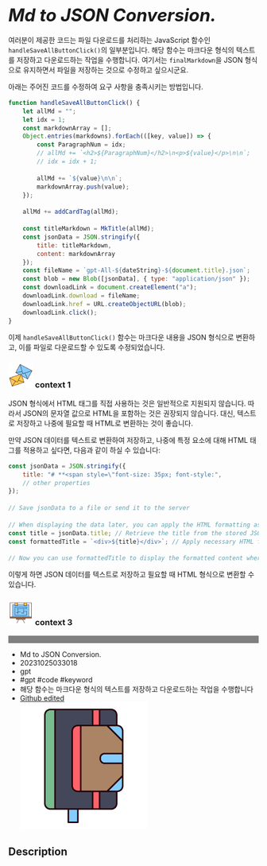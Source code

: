 # **<span style="font-size: 35px; font-style: italic;">Md to JSON Conversion.</span>**


여러분이 제공한 코드는 파일 다운로드를 처리하는 JavaScript 함수인 `handleSaveAllButtonClick()`의 일부분입니다. 해당 함수는 마크다운 형식의 텍스트를 저장하고 다운로드하는 작업을 수행합니다. 여기서는 `finalMarkdown`을 JSON 형식으로 유지하면서 파일을 저장하는 것으로 수정하고 싶으시군요.

아래는 주어진 코드를 수정하여 요구 사항을 충족시키는 방법입니다.

```javascript
function handleSaveAllButtonClick() {
    let allMd = "";
    let idx = 1;
    const markdownArray = [];
    Object.entries(markdowns).forEach(([key, value]) => {
        const ParagraphNum = idx;
        // allMd += `<h2>${ParagraphNum}</h2>\n<p>${value}</p>\n\n`;
        // idx = idx + 1;

        allMd += `${value}\n\n`;
        markdownArray.push(value);
    });

    allMd += addCardTag(allMd);

    const titleMarkdown = MkTitle(allMd);
    const jsonData = JSON.stringify({
        title: titleMarkdown,
        content: markdownArray
    });
    const fileName = `gpt-All-${dateString}-${document.title}.json`;
    const blob = new Blob([jsonData], { type: "application/json" });
    const downloadLink = document.createElement("a");
    downloadLink.download = fileName;
    downloadLink.href = URL.createObjectURL(blob);
    downloadLink.click();
}
```

이제 `handleSaveAllButtonClick()` 함수는 마크다운 내용을 JSON 형식으로 변환하고, 이를 파일로 다운로드할 수 있도록 수정되었습니다.


###  <img src="https://raw.githubusercontent.com/d10000usd/WebDocuments/main/public/icon/space/workspace-vector-free-icon-set-39.png" width="50" height="50" /> context 1  



JSON 형식에서 HTML 태그를 직접 사용하는 것은 일반적으로 지원되지 않습니다. 따라서 JSON의 문자열 값으로 HTML을 포함하는 것은 권장되지 않습니다. 대신, 텍스트로 저장하고 나중에 필요할 때 HTML로 변환하는 것이 좋습니다.

만약 JSON 데이터를 텍스트로 변환하여 저장하고, 나중에 특정 요소에 대해 HTML 태그를 적용하고 싶다면, 다음과 같이 하실 수 있습니다:

```javascript
const jsonData = JSON.stringify({
    title: "# **<span style=\"font-size: 35px; font-style:",
    // other properties
});

// Save jsonData to a file or send it to the server

// When displaying the data later, you can apply the HTML formatting as needed
const title = jsonData.title; // Retrieve the title from the stored JSON data
const formattedTitle = `<div>${title}</div>`; // Apply necessary HTML formatting

// Now you can use formattedTitle to display the formatted content where needed
```

이렇게 하면 JSON 데이터를 텍스트로 저장하고 필요할 때 HTML 형식으로 변환할 수 있습니다.


###  <img src="https://raw.githubusercontent.com/d10000usd/WebDocuments/main/public/icon/space/workspace-vector-free-icon-set-37.png" width="50" height="50" /> context 3  



<div style="background-color: grey; height: 15px;"></div>







- Md to JSON Conversion.  
- 20231025033018  
- gpt  
- #gpt #code #keyword  
- 해당 함수는 마크다운 형식의 텍스트를 저장하고 다운로드하는 작업을 수행합니다  
- [Github edited](http://www.github.com "깃허브")  
![ex_screenshot](https://raw.githubusercontent.com/d10000usd/WebDocuments/main/public/icon/space/workspace-vector-free-icon-set-26.png)


## Description  
